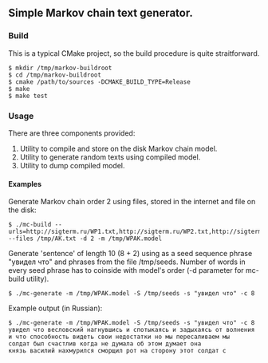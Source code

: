 ## Simple Markov chain text generator.

### Build

This is a typical CMake project, so the build procedure is quite straitforward.
```
$ mkdir /tmp/markov-buildroot
$ cd /tmp/markov-buildroot
$ cmake /path/to/sources -DCMAKE_BUILD_TYPE=Release
$ make
$ make test
```

### Usage

There are three components provided:
1. Utility to compile and store on the disk Markov chain model.
2. Utility to generate random texts using compiled model.
3. Utility to dump compiled model.

#### Examples

Generate Markov chain order 2 using files, stored in the internet and file on the disk:

```
$ ./mc-build --urls=http://sigterm.ru/WP1.txt,http://sigterm.ru/WP2.txt,http://sigterm.ru/WP3.txt  --files /tmp/AK.txt -d 2 -m /tmp/WPAK.model
```

Generate 'sentence' of length 10 (8 + 2) using as a seed sequence phrase "увидел что" and phrases from the file /tmp/seeds.
Number of words in every seed phrase has to coinside with model's order (-d parameter for mc-build utility).

```
$ ./mc-generate -m /tmp/WPAK.model -S /tmp/seeds -s "увидел что" -c 8
```

Example output (in Russian):
```
$ ./mc-generate -m /tmp/WPAK.model -S /tmp/seeds -s "увидел что" -c 8
увидел что весловский нагнувшись и спотыкаясь и задыхаясь от волнения 
и что способность видеть свои недостатки но мы пересаливаем мы 
солдат был счастлив когда не думала об этом думает она 
князь василий нахмурился сморщил рот на сторону этот солдат с
```
